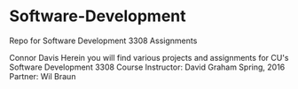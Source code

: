 # Software-Development
Repo for Software Development 3308 Assignments

Connor Davis
Herein you will find various projects and assignments for CU's Software Development 3308 Course
Instructor: David Graham
Spring, 2016
Partner: Wil Braun